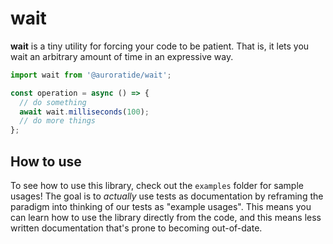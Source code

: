 # wait

**wait** is a tiny utility for forcing your code to be patient. That is, it lets you wait an arbitrary amount of time in an expressive way.

```js
import wait from '@auroratide/wait';

const operation = async () => {
  // do something
  await wait.milliseconds(100);
  // do more things
};
```

## How to use

To see how to use this library, check out the `examples` folder for sample usages! The goal is to _actually_ use tests as documentation by reframing the paradigm into thinking of our tests as "example usages". This means you can learn how to use the library directly from the code, and this means less written documentation that's prone to becoming out-of-date.